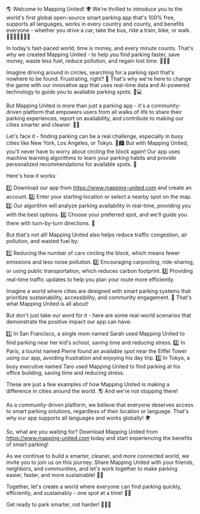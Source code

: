 🌎️ Welcome to Mapping United! 🌍️ We're thrilled to introduce you to the world's first global open-source smart parking app that's 100% free, supports all languages, works in every country and county, and benefits everyone - whether you drive a car, take the bus, ride a train, bike, or walk. 🚗🚌🚂🚴‍♀️🏃‍♂️

In today's fast-paced world, time is money, and every minute counts. That's why we created Mapping United - to help you find parking faster, save money, waste less fuel, reduce pollution, and regain lost time. 💸💨🌿

Imagine driving around in circles, searching for a parking spot that's nowhere to be found. Frustrating, right? 🤯 That's why we're here to change the game with our innovative app that uses real-time data and AI-powered technology to guide you to available parking spots. 📍️💻

But Mapping United is more than just a parking app - it's a community-driven platform that empowers users from all walks of life to share their parking experiences, report on availability, and contribute to making our cities smarter and cleaner. 💪🌃

Let's face it - finding parking can be a real challenge, especially in busy cities like New York, Los Angeles, or Tokyo. 🗽️🏙️ But with Mapping United, you'll never have to worry about circling the block again! Our app uses machine learning algorithms to learn your parking habits and provide personalized recommendations for available spots. 🤖️

Here's how it works:

1️⃣ Download our app from https://www.mapping-united.com and create an account.
2️⃣ Enter your starting location or select a nearby spot on the map.
3️⃣ Our algorithm will analyze parking availability in real-time, providing you with the best options.
4️⃣ Choose your preferred spot, and we'll guide you there with turn-by-turn directions. 📍️

But that's not all! Mapping United also helps reduce traffic congestion, air pollution, and wasted fuel by:

1️⃣ Reducing the number of cars circling the block, which means fewer emissions and less noise pollution.
2️⃣ Encouraging carpooling, ride-sharing, or using public transportation, which reduces carbon footprint.
3️⃣ Providing real-time traffic updates to help you plan your route more efficiently.

Imagine a world where cities are designed with smart parking systems that prioritize sustainability, accessibility, and community engagement. 🌟 That's what Mapping United is all about!

But don't just take our word for it - here are some real-world scenarios that demonstrate the positive impact our app can have:

1️⃣ In San Francisco, a single mom named Sarah used Mapping United to find parking near her kid's school, saving time and reducing stress.
2️⃣ In Paris, a tourist named Pierre found an available spot near the Eiffel Tower using our app, avoiding frustration and enjoying his day trip.
3️⃣ In Tokyo, a busy executive named Taro used Mapping United to find parking at his office building, saving time and reducing stress.

These are just a few examples of how Mapping United is making a difference in cities around the world. 🌎️ And we're not stopping there!

As a community-driven platform, we believe that everyone deserves access to smart parking solutions, regardless of their location or language. That's why our app supports all languages and works globally! 🌍️

So, what are you waiting for? Download Mapping United from https://www.mapping-united.com today and start experiencing the benefits of smart parking!

As we continue to build a smarter, cleaner, and more connected world, we invite you to join us on this journey. Share Mapping United with your friends, neighbors, and communities, and let's work together to make parking easier, faster, and more sustainable! 🌈💕

Together, let's create a world where everyone can find parking quickly, efficiently, and sustainably - one spot at a time! 📍️👏

Get ready to park smarter, not harder! 💪🏽🚗